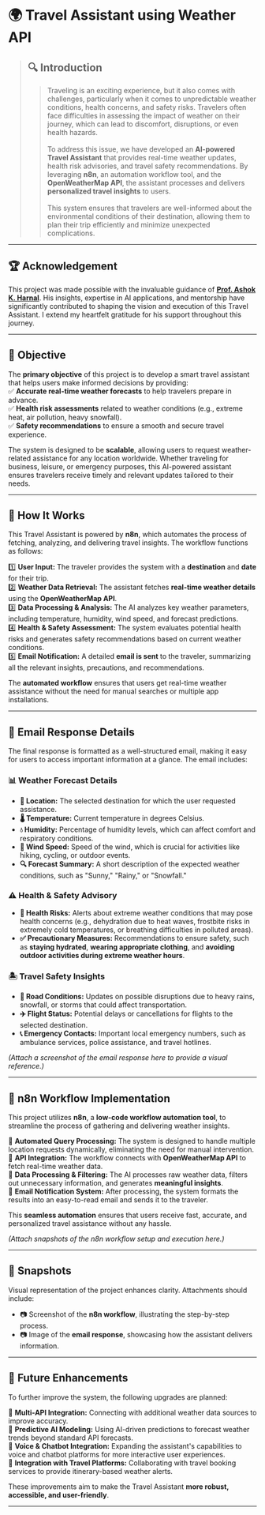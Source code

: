 # 🌍 Travel Assistant using Weather API  

>## 🔍 Introduction  
>>Traveling is an exciting experience, but it also comes with challenges, particularly when it comes to unpredictable weather conditions, health concerns, and safety risks. Travelers often face difficulties in assessing the impact of weather on their journey, which can lead to discomfort, disruptions, or even health hazards.<br>
<br>To address this issue, we have developed an **AI-powered Travel Assistant** that provides real-time weather updates, health risk advisories, and travel safety recommendations. By leveraging **n8n**, an automation workflow tool, and the **OpenWeatherMap API**, the assistant processes and delivers **personalized travel insights** to users.<br>  
This system ensures that travelers are well-informed about the environmental conditions of their destination, allowing them to plan their trip efficiently and minimize unexpected complications.  

---  

## 🏆 Acknowledgement  
This project was made possible with the invaluable guidance of [**Prof. Ashok K. Harnal**](https://github.com/harnalashok). His insights, expertise in AI applications, and mentorship have significantly contributed to shaping the vision and execution of this Travel Assistant. I extend my heartfelt gratitude for his support throughout this journey.  

---  

## 📌 Objective  
The **primary objective** of this project is to develop a smart travel assistant that helps users make informed decisions by providing:  
✅ **Accurate real-time weather forecasts** to help travelers prepare in advance.  
✅ **Health risk assessments** related to weather conditions (e.g., extreme heat, air pollution, heavy snowfall).  
✅ **Safety recommendations** to ensure a smooth and secure travel experience.  

The system is designed to be **scalable**, allowing users to request weather-related assistance for any location worldwide. Whether traveling for business, leisure, or emergency purposes, this AI-powered assistant ensures travelers receive timely and relevant updates tailored to their needs.  

---  

## 🚀 How It Works  
This Travel Assistant is powered by **n8n**, which automates the process of fetching, analyzing, and delivering travel insights. The workflow functions as follows:  

1️⃣ **User Input:** The traveler provides the system with a **destination** and **date** for their trip.  
2️⃣ **Weather Data Retrieval:** The assistant fetches **real-time weather details** using the **OpenWeatherMap API**.  
3️⃣ **Data Processing & Analysis:** The AI analyzes key weather parameters, including temperature, humidity, wind speed, and forecast predictions.  
4️⃣ **Health & Safety Assessment:** The system evaluates potential health risks and generates safety recommendations based on current weather conditions.  
5️⃣ **Email Notification:** A detailed **email is sent** to the traveler, summarizing all the relevant insights, precautions, and recommendations.  

The **automated workflow** ensures that users get real-time weather assistance without the need for manual searches or multiple app installations.  

---  

## 📩 Email Response Details  
The final response is formatted as a well-structured email, making it easy for users to access important information at a glance. The email includes:  

### 📊 **Weather Forecast Details**  
- **📍 Location:** The selected destination for which the user requested assistance.  
- **🌡️ Temperature:** Current temperature in degrees Celsius.  
- **💧 Humidity:** Percentage of humidity levels, which can affect comfort and respiratory conditions.  
- **💨 Wind Speed:** Speed of the wind, which is crucial for activities like hiking, cycling, or outdoor events.  
- **🔍 Forecast Summary:** A short description of the expected weather conditions, such as "Sunny," "Rainy," or "Snowfall."  

### ⚠️ **Health & Safety Advisory**  
- **🚨 Health Risks:** Alerts about extreme weather conditions that may pose health concerns (e.g., dehydration due to heat waves, frostbite risks in extremely cold temperatures, or breathing difficulties in polluted areas).  
- **✅ Precautionary Measures:** Recommendations to ensure safety, such as **staying hydrated**, **wearing appropriate clothing**, and **avoiding outdoor activities during extreme weather hours**.  

### 🏝️ **Travel Safety Insights**  
- **🚗 Road Conditions:** Updates on possible disruptions due to heavy rains, snowfall, or storms that could affect transportation.  
- **✈️ Flight Status:** Potential delays or cancellations for flights to the selected destination.  
- **📞 Emergency Contacts:** Important local emergency numbers, such as ambulance services, police assistance, and travel hotlines.  

*(Attach a screenshot of the email response here to provide a visual reference.)*  

---  

## 🔎 n8n Workflow Implementation  
This project utilizes **n8n**, a **low-code workflow automation tool**, to streamline the process of gathering and delivering weather insights.  

🔹 **Automated Query Processing:** The system is designed to handle multiple location requests dynamically, eliminating the need for manual intervention.  
🔹 **API Integration:** The workflow connects with **OpenWeatherMap API** to fetch real-time weather data.  
🔹 **Data Processing & Filtering:** The AI processes raw weather data, filters out unnecessary information, and generates **meaningful insights**.  
🔹 **Email Notification System:** After processing, the system formats the results into an easy-to-read email and sends it to the traveler.  

This **seamless automation** ensures that users receive fast, accurate, and personalized travel assistance without any hassle.  

*(Attach snapshots of the n8n workflow setup and execution here.)*  

---  

## 📸 Snapshots  
Visual representation of the project enhances clarity. Attachments should include:  
- 📷 Screenshot of the **n8n workflow**, illustrating the step-by-step process.  
- 📷 Image of the **email response**, showcasing how the assistant delivers information.  

---  

## 📌 Future Enhancements  
To further improve the system, the following upgrades are planned:  

🚀 **Multi-API Integration:** Connecting with additional weather data sources to improve accuracy.  
🚀 **Predictive AI Modeling:** Using AI-driven predictions to forecast weather trends beyond standard API forecasts.  
🚀 **Voice & Chatbot Integration:** Expanding the assistant's capabilities to voice and chatbot platforms for more interactive user experiences.  
🚀 **Integration with Travel Platforms:** Collaborating with travel booking services to provide itinerary-based weather alerts.  

These improvements aim to make the Travel Assistant **more robust, accessible, and user-friendly**.  

---  
